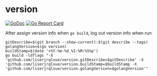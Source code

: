 # version

[![GoDoc](https://godoc.org/github.com/liserjrqlxue/version?status.svg)](https://pkg.go.dev/github.com/liserjrqlxue/version) [![Go Report Card](https://goreportcard.com/badge/github.com/liserjrqlxue/version)](https://goreportcard.com/report/github.com/liserjrqlxue/version)

After assign version info when `go build`, log out version info when run

```
gitDescribe=$(git branch --show-current):$(git describe --tags)
golangVersion=$(go version)
buildStamp=$(date '+%Y-%m-%d_%I:%M:%S%p')
go build -ldflags "-X 'github.com/liserjrqlxue/version.gitDescribe=$gitDescribe' -X 'github.com/liserjrqlxue/version.buildStamp=$buildStamp -X 'github.com/liserjrqlxue/version.golangVersion=$golangVersion'"
```
